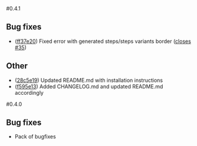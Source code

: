 #0.4.1

## Bug fixes
- ([ff37e20](https://github.com/alexkrechik/featuresGenerator/commit/ff37e20282881538ac8942ceeddb28247997ee18))
  Fixed error with generated steps/steps variants border ([closes #35](https://github.com/alexkrechik/featuresGenerator/issues/35))

## Other
- ([28c5e19](https://github.com/alexkrechik/featuresGenerator/commit/28c5e194590a09fc179c186becf45fa61df36dc2))
  Updated README.md with installation instructions
- ([f595e13](https://github.com/alexkrechik/featuresGenerator/commit/f595e13c3941e3b960dab1189af4a570af6f0d9d))
  Added CHANGELOG.md and updated README.md accordingly

#0.4.0

## Bug fixes
- Pack of bugfixes
